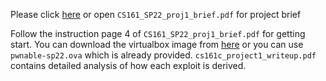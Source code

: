 Please click [here](https://sp22.cs161.org/proj1/) or open `CS161_SP22_proj1_brief.pdf` for project brief

Follow the instruction page 4 of `CS161_SP22_proj1_brief.pdf` for getting start. 
You can download the virtualbox image from [here](https://drive.google.com/file/d/1164aO3vdLufyB_gE-4i8ulSB4LOYGrUs/view) or you can use `pwnable-sp22.ova` which is already provided.
`cs161c_project1_writeup.pdf` contains detailed analysis of how each exploit is derived. 
